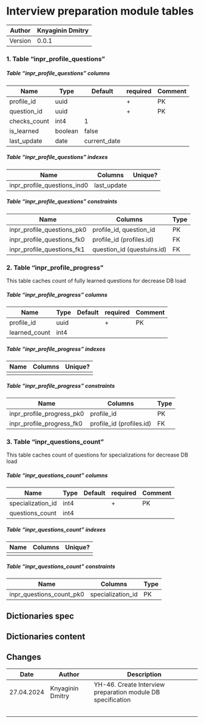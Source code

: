 # Interview preparation module tables

| Author  | Knyaginin Dmitry |
| ------- | ---------------- |
| Version | 0.0.1            |



### 1. Table “inpr_profile_questions”

##### Table “inpr_profile_questions” columns

| **Name**     | **Type**      | **Default**  | **required** | **Comment** |
| ------------ | ------------- | ------------ | ------------ | ----------- |
| profile_id   | uuid          |              | +            | PK          |
| question_id  | uuid          |              | +            | PK          |
| checks_count | int4          | 1            |              |             |
| is_learned   | boolean       | false        |              |             |
| last_update  | date          | current_date |              |             |


##### Table “inpr_profile_questions” indexes

| **Name**                    | **Columns**                 | **Unique?** |
| --------------------------- | --------------------------- | ----------- |
| inpr_profile_questions_ind0 | last_update                 |             |

##### Table “inpr_profile_questions” constraints

| **Name**                   | **Columns**                  | **Type** |
| -------------------------- | ---------------------------- | -------- |
| inpr_profile_questions_pk0 | profile_id, question_id      | PK       |
| inpr_profile_questions_fk0 | profile_id (profiles.id)     | FK       |
| inpr_profile_questions_fk1 | question_id (questuins.id)   | FK       |


### 2. Table “inpr_profile_progress”

This table caches count of fully learned questions for decrease DB load

##### Table “inpr_profile_progress” columns

| **Name**           | **Type**      | **Default**  | **required** | **Comment** |
| ------------------ | ------------- | ------------ | ------------ | ----------- |
| profile_id         | uuid          |              | +            | PK          |
| learned_count      | int4          |              |              |             |


##### Table “inpr_profile_progress” indexes

| **Name**                    | **Columns**                 | **Unique?** |
| --------------------------- | --------------------------- | ----------- |
|                             |                             |             |

##### Table “inpr_profile_progress” constraints

| **Name**                   | **Columns**                  | **Type** |
| -------------------------- | ---------------------------- | -------- |
| inpr_profile_progress_pk0  | profile_id                   | PK       |
| inpr_profile_progress_fk0  | profile_id (profiles.id)     | FK       |



### 3. Table “inpr_questions_count” 

This table caches count of questions for specializations for decrease DB load

##### Table “inpr_questions_count”  columns

| **Name**           | **Type**      | **Default**  | **required** | **Comment** |
| ------------------ | ------------- | ------------ | ------------ | ----------- |
| specialization_id  | int4          |              | +            | PK          |
| questions_count    | int4          |              |              |             |


##### Table “inpr_questions_count”  indexes

| **Name**                    | **Columns**                 | **Unique?** |
| --------------------------- | --------------------------- | ----------- |
|                             |                             |             |

##### Table “inpr_questions_count”  constraints

| **Name**                   | **Columns**                  | **Type** |
| -------------------------- | ---------------------------- | -------- |
| inpr_questions_count_pk0   | specialization_id            | PK       |



## Dictionaries spec


## Dictionaries content


## Changes

| **Date**   | **Author**       | **Description**                                                      |
| ---------- | ---------------- | -------------------------------------------------------------------- |
| 27.04.2024 | Knyaginin Dmitry | YH-46. Create Interview preparation module DB specification          |
|            |                  |                                                                      |
|            |                  |                                                                      |
|            |                  |                                                                      |
|            |                  |                                                                      |
|            |                  |                                                                      |
